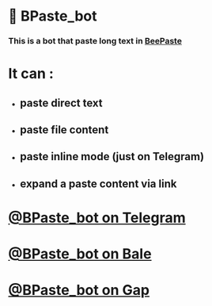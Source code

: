 # 🤖 BPaste_bot
### This is a bot that paste long text in [BeePaste](https:beepaste.io)

# It can :
- ## paste direct text
- ## paste file content
- ## paste inline mode (just on Telegram)
- ## expand a paste content via link

# [@BPaste_bot on Telegram](https://t.me/bpaste_bot)
# [@BPaste_bot on Bale](https://bale.ai/bpaste_bot)
# [@BPaste_bot on Gap](https://gap.im/bpaste)
